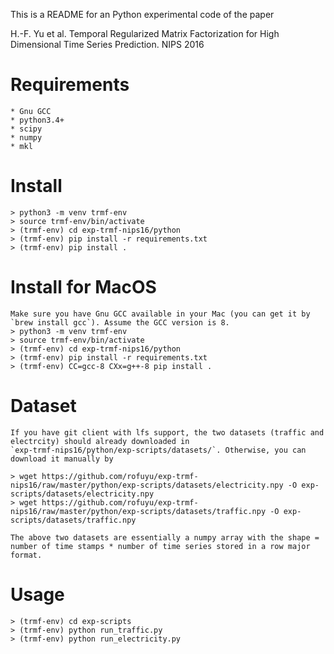 This is a README for an Python experimental code of the paper 

H.-F. Yu et al. Temporal Regularized Matrix Factorization for High Dimensional Time Series Prediction. NIPS 2016


Requirements
============
    * Gnu GCC 
    * python3.4+
	* scipy
	* numpy
	* mkl

Install
=======
    > python3 -m venv trmf-env
	> source trmf-env/bin/activate
    > (trmf-env) cd exp-trmf-nips16/python
	> (trmf-env) pip install -r requirements.txt
	> (trmf-env) pip install .

Install for MacOS
=================
    Make sure you have Gnu GCC available in your Mac (you can get it by `brew install gcc`). Assume the GCC version is 8.
    > python3 -m venv trmf-env
	> source trmf-env/bin/activate
    > (trmf-env) cd exp-trmf-nips16/python
	> (trmf-env) pip install -r requirements.txt
	> (trmf-env) CC=gcc-8 CXx=g++-8 pip install .

Dataset
=======
    If you have git client with lfs support, the two datasets (traffic and electrcity) should already downloaded in 
    `exp-trmf-nips16/python/exp-scripts/datasets/`. Otherwise, you can download it manually by

	> wget https://github.com/rofuyu/exp-trmf-nips16/raw/master/python/exp-scripts/datasets/electricity.npy -O exp-scripts/datasets/electricity.npy
	> wget https://github.com/rofuyu/exp-trmf-nips16/raw/master/python/exp-scripts/datasets/traffic.npy -O exp-scripts/datasets/traffic.npy

	The above two datasets are essentially a numpy array with the shape = number of time stamps * number of time series stored in a row major format. 

Usage
=====
	> (trmf-env) cd exp-scripts 
	> (trmf-env) python run_traffic.py
	> (trmf-env) python run_electricity.py
